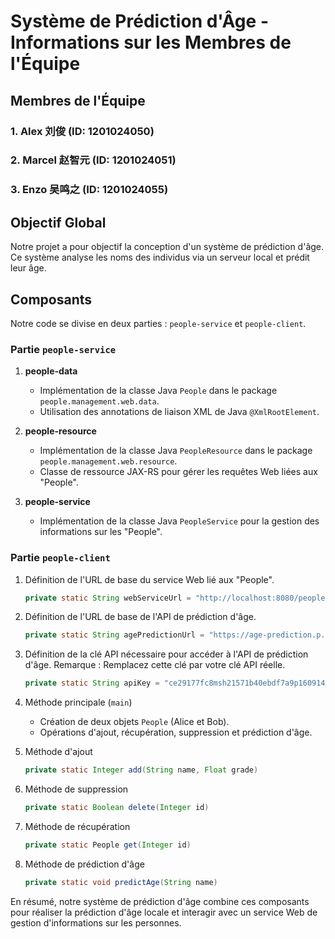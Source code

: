 # Système de Prédiction d'Âge - Informations sur les Membres de l'Équipe

## Membres de l'Équipe

### 1. Alex 刘俊 (ID: 1201024050)


### 2. Marcel 赵智元 (ID: 1201024051)
 

### 3. Enzo 吴鸣之 (ID: 1201024055)
  

## Objectif Global
Notre projet a pour objectif la conception d'un système de prédiction d'âge. Ce système analyse les noms des individus via un serveur local et prédit leur âge.

## Composants
Notre code se divise en deux parties : `people-service` et `people-client`.

### Partie `people-service`
1. **people-data**
   - Implémentation de la classe Java `People` dans le package `people.management.web.data`.
   - Utilisation des annotations de liaison XML de Java `@XmlRootElement`.

2. **people-resource**
   - Implémentation de la classe Java `PeopleResource` dans le package `people.management.web.resource`.
   - Classe de ressource JAX-RS pour gérer les requêtes Web liées aux "People".

3. **people-service**
   - Implémentation de la classe Java `PeopleService` pour la gestion des informations sur les "People".

### Partie `people-client`
1. Définition de l'URL de base du service Web lié aux "People".
   ```java
   private static String webServiceUrl = "http://localhost:8080/people.management.web/api/peoples";
   ```

2. Définition de l'URL de base de l'API de prédiction d'âge.
   ```java
   private static String agePredictionUrl = "https://age-prediction.p.rapidapi.com/";
   ```

3. Définition de la clé API nécessaire pour accéder à l'API de prédiction d'âge. Remarque : Remplacez cette clé par votre clé API réelle.
   ```java
   private static String apiKey = "ce29177fc8msh21571b40ebdf7a9p160914jsna39882ebc4c6";
   ```

4. Méthode principale (`main`)
   - Création de deux objets `People` (Alice et Bob).
   - Opérations d'ajout, récupération, suppression et prédiction d'âge.

5. Méthode d'ajout
   ```java
   private static Integer add(String name, Float grade)
   ```

6. Méthode de suppression
   ```java
   private static Boolean delete(Integer id)
   ```

7. Méthode de récupération
   ```java
   private static People get(Integer id)
   ```

8. Méthode de prédiction d'âge
   ```java
   private static void predictAge(String name)
   ```

En résumé, notre système de prédiction d'âge combine ces composants pour réaliser la prédiction d'âge locale et interagir avec un service Web de gestion d'informations sur les personnes.
